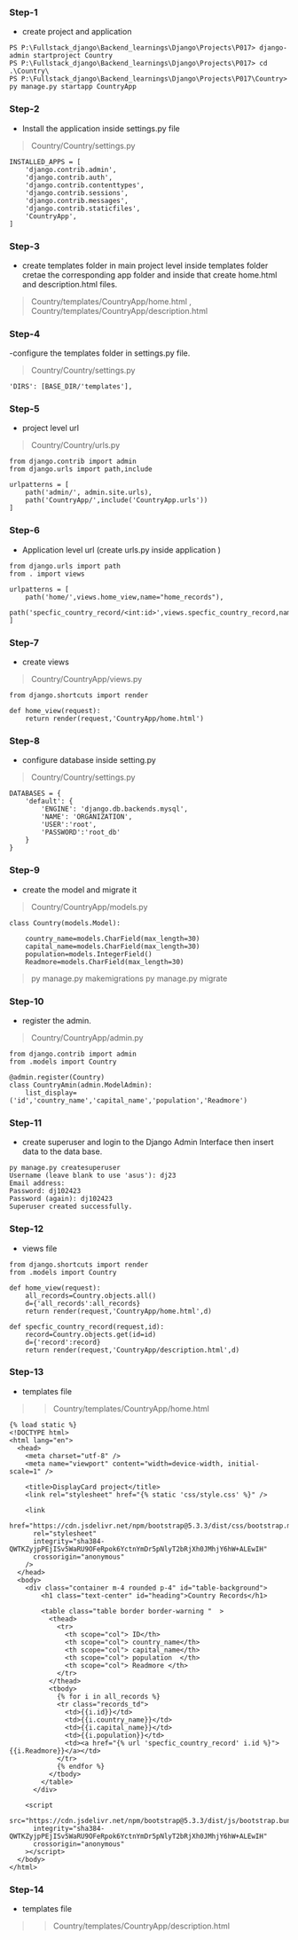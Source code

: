 
### Step-1
- create project and application
```
PS P:\Fullstack_django\Backend_learnings\Django\Projects\P017> django-admin startproject Country
PS P:\Fullstack_django\Backend_learnings\Django\Projects\P017> cd .\Country\
PS P:\Fullstack_django\Backend_learnings\Django\Projects\P017\Country> py manage.py startapp CountryApp

```
### Step-2
- Install the application inside settings.py file
>Country/Country/settings.py
```
INSTALLED_APPS = [
    'django.contrib.admin',
    'django.contrib.auth',
    'django.contrib.contenttypes',
    'django.contrib.sessions',
    'django.contrib.messages',
    'django.contrib.staticfiles',
    'CountryApp',
]
```

### Step-3
- create templates folder in main project level inside templates folder cretae the corresponding app folder and inside that create home.html and description.html files.
>Country/templates/CountryApp/home.html , Country/templates/CountryApp/description.html

### Step-4
-configure the templates folder in settings.py file.
>Country/Country/settings.py
```
'DIRS': [BASE_DIR/'templates'],
```
<!-- STATIC_URL = 'static/'
STATIC_DIR=BASE_DIR/'static'
STATICFILES_DIRS=[STATIC_DIR,] -->

### Step-5
- project level url
>Country/Country/urls.py
```
from django.contrib import admin
from django.urls import path,include

urlpatterns = [
    path('admin/', admin.site.urls),
    path('CountryApp/',include('CountryApp.urls'))
]
```
### Step-6
- Application level url (create urls.py inside application )

```
from django.urls import path
from . import views

urlpatterns = [
    path('home/',views.home_view,name="home_records"),
    path('specfic_country_record/<int:id>',views.specfic_country_record,name='specfic_country_record')
]
```
### Step-7
- create views 
>Country/CountryApp/views.py
```
from django.shortcuts import render

def home_view(request):
    return render(request,'CountryApp/home.html')
```


### Step-8
- configure database inside setting.py
>Country/Country/settings.py
```
DATABASES = {
    'default': {
        'ENGINE': 'django.db.backends.mysql',
        'NAME': 'ORGANIZATION',
        'USER':'root',
        'PASSWORD':'root_db'
    }
}
```

### Step-9
- create the model and migrate it
>Country/CountryApp/models.py
```
class Country(models.Model):

    country_name=models.CharField(max_length=30)
    capital_name=models.CharField(max_length=30)
    population=models.IntegerField()
    Readmore=models.CharField(max_length=30)
```

> py manage.py makemigrations
> py manage.py migrate 


### Step-10
-  register the admin.
>Country/CountryApp/admin.py
```
from django.contrib import admin
from .models import Country

@admin.register(Country)
class CountryAmin(admin.ModelAdmin):
    list_display=('id','country_name','capital_name','population','Readmore')
```

### Step-11
-  create superuser and login to the Django Admin Interface then insert data to the data base.
```
py manage.py createsuperuser
Username (leave blank to use 'asus'): dj23
Email address: 
Password: dj102423
Password (again): dj102423
Superuser created successfully.
```

### Step-12
-  views file
```
from django.shortcuts import render
from .models import Country

def home_view(request):
    all_records=Country.objects.all()
    d={'all_records':all_records}
    return render(request,'CountryApp/home.html',d)

def specfic_country_record(request,id):
    record=Country.objects.get(id=id)
    d={'record':record}
    return render(request,'CountryApp/description.html',d)
```

### Step-13
- templates file
>>Country/templates/CountryApp/home.html
```
{% load static %}
<!DOCTYPE html>
<html lang="en">
  <head>
    <meta charset="utf-8" />
    <meta name="viewport" content="width=device-width, initial-scale=1" />

    <title>DisplayCard project</title>
    <link rel="stylesheet" href="{% static 'css/style.css' %}" />

    <link
      href="https://cdn.jsdelivr.net/npm/bootstrap@5.3.3/dist/css/bootstrap.min.css"
      rel="stylesheet"
      integrity="sha384-QWTKZyjpPEjISv5WaRU9OFeRpok6YctnYmDr5pNlyT2bRjXh0JMhjY6hW+ALEwIH"
      crossorigin="anonymous"
    />
  </head>
  <body>
    <div class="container m-4 rounded p-4" id="table-background">
        <h1 class="text-center" id="heading">Country Records</h1>
  
        <table class="table border border-warning "  >
          <thead>
            <tr>
              <th scope="col"> ID</th>
              <th scope="col"> country_name</th>
              <th scope="col"> capital_name</th>
              <th scope="col"> population  </th>
              <th scope="col"> Readmore </th>
            </tr>
          </thead>
          <tbody>
            {% for i in all_records %}
            <tr class="records_td">
              <td>{{i.id}}</td>
              <td>{{i.country_name}}</td>
              <td>{{i.capital_name}}</td>
              <td>{{i.population}}</td>
              <td><a href="{% url 'specfic_country_record' i.id %}">{{i.Readmore}}</a></td>
            </tr>
            {% endfor %}
          </tbody>
        </table>
      </div>

    <script
      src="https://cdn.jsdelivr.net/npm/bootstrap@5.3.3/dist/js/bootstrap.bundle.min.js"
      integrity="sha384-QWTKZyjpPEjISv5WaRU9OFeRpok6YctnYmDr5pNlyT2bRjXh0JMhjY6hW+ALEwIH"
      crossorigin="anonymous"
    ></script>
  </body>
</html>
```

### Step-14
- templates file
>>Country/templates/CountryApp/description.html
```

```